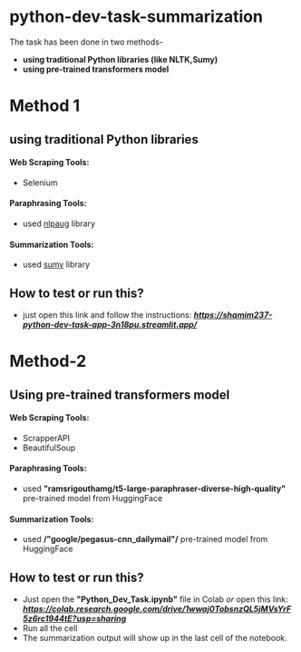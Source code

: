 # python-dev-task-summarization

The task has been done in two methods-
- **using traditional Python libraries (like NLTK,Sumy)**
- **using pre-trained transformers model**

# Method 1
## using traditional Python libraries
#### Web Scraping Tools:
- Selenium
#### Paraphrasing Tools:
- used [nlpaug](https://github.com/makcedward/nlpaug) library
#### Summarization Tools:
- used [sumy](https://miso-belica.github.io/sumy/) library

## How to test or run this?
- just open this link and follow the instructions: _**https://shamim237-python-dev-task-app-3n18pu.streamlit.app/**_

# Method-2
## Using pre-trained transformers model
#### Web Scraping Tools: 
- ScrapperAPI
- BeautifulSoup
#### Paraphrasing Tools:
- used **"ramsrigouthamg/t5-large-paraphraser-diverse-high-quality"** pre-trained model from HuggingFace
#### Summarization Tools:
- used **/"google/pegasus-cnn_dailymail"/** pre-trained model from HuggingFace

## How to test or run this?
- Just open the **"Python_Dev_Task.ipynb"** file in Colab _or_ open this link: **_https://colab.research.google.com/drive/1wwaj0TobsnzQL5jMVsYrF5z6rc1944tE?usp=sharing_**
- Run all the cell 
- The summarization output will show up in the last cell of the notebook.
